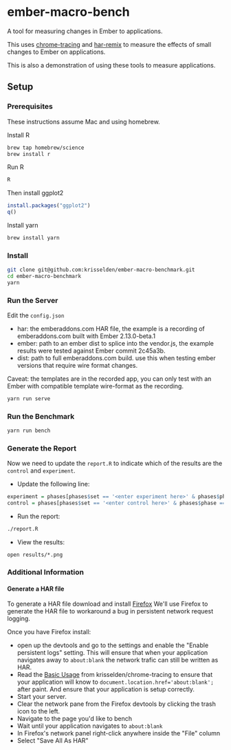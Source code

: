# ember-macro-bench

A tool for measuring changes in Ember to applications.

This uses [chrome-tracing](https://github.com/krisselden/chrome-tracing) and [har-remix](https://github.com/krisselden/har-remix) to measure the effects of small changes to Ember on applications.

This is also a demonstration of using these tools to measure applications.

## Setup
### Prerequisites

These instructions assume Mac and using homebrew.

Install R
```sh
brew tap homebrew/science
brew install r
```

Run R
```sh
R
```

Then install ggplot2
```R
install.packages("ggplot2")
q()
```

Install yarn
```sh
brew install yarn
```

### Install

```sh
git clone git@github.com:krisselden/ember-macro-benchmark.git
cd ember-macro-benchmark
yarn
```

### Run the Server

Edit the `config.json`

* har: the emberaddons.com HAR file, the example is a recording of emberaddons.com built with Ember 2.13.0-beta.1
* ember: path to an ember dist to splice into the vendor.js, the example results were tested against Ember commit 2c45a3b.
* dist: path to full emberaddons.com build. use this when testing ember versions that require wire format changes.

Caveat: the templates are in the recorded app, you can only test with an Ember with compatible template wire-format as the recording.

```sh
yarn run serve
```

### Run the Benchmark

```sh
yarn run bench
```

### Generate the Report

Now we need to update the `report.R` to indicate which of the results are the `control` and `experiment`.

* Update the following line:

```r
experiment = phases[phases$set == '<enter experiment here>' & phases$phase == 'render' & phases$type == 'cumulative',]$ms
control = phases[phases$set == '<enter control here>' & phases$phase == 'render' & phases$type == 'cumulative',]$ms
```

* Run the report:

```sh
./report.R
```

* View the results:

```
open results/*.png
```

### Additional Information

#### Generate a HAR file

To generate a HAR file download and install [Firefox](https://www.mozilla.org) We'll use Firefox to generate the HAR file to workaround a bug in persistent network request logging.

Once you have Firefox install:

* open up the devtools and go to the settings and enable the "Enable persistent logs" setting.  This will ensure that when your application navigates away to `about:blank` the network trafic can still be written as HAR.
* Read the [Basic Usage](https://github.com/krisselden/chrome-tracing#basic-usage) from krisselden/chrome-tracing to ensure that your application will know to `document.location.href='about:blank';` after paint.  And ensure that your application is setup correctly.
* Start your server.
* Clear the network pane from the Firefox devtools by clicking the trash icon to the left.
* Navigate to the page you'd like to bench
* Wait until your application navigates to `about:blank`
* In Firefox's network panel right-click anywhere inside the "File" column
* Select "Save All As HAR"
